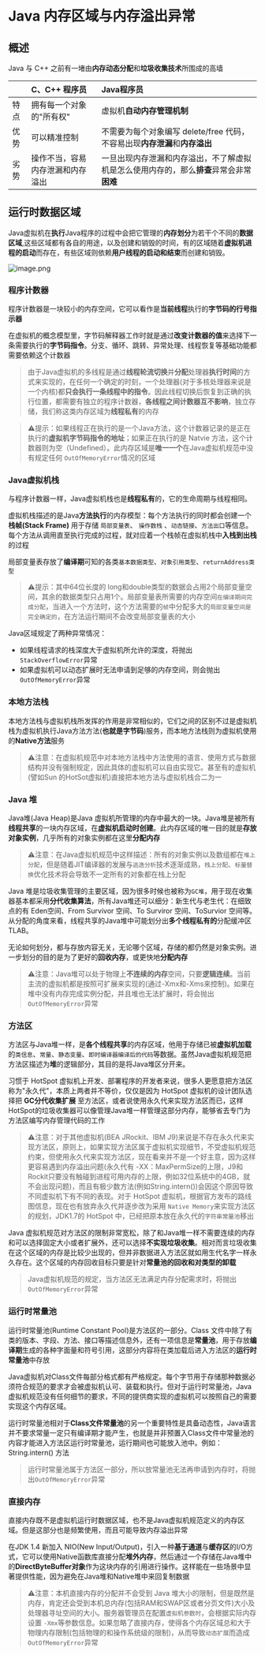 # Java 内存区域与内存溢出异常

## 概述
Java 与 C++ 之前有一堵由**内存动态分配**和**垃圾收集技术**所围成的高墙


|| C、C++ 程序员     | Java程序员     |
|:------| :------------- | :------------- |
|特点| 拥有每一个对象的"所有权"       | 虚拟机**自动内存管理机制**       |
|优势|可以精准控制|不需要为每个对象编写 delete/free 代码，不容易出现**内存泄漏**和**内存溢出**|
|劣势|操作不当，容易内存泄漏和内存溢出|一旦出现内存泄漏和内存溢出，不了解虚拟机是怎么使用内存的，那么**排查**异常会非常**困难**|


## 运行时数据区域

Java虚拟机在**执行**Java程序的过程中会把它管理的**内存划分**为若干个不同的**数据区域**,这些区域都有各自的用途，以及创建和销毁的时间，有的区域随着**虚拟机进程的启动**而存在，有些区域则依赖**用户线程的启动和结束**而创建和销毁。

![image.png](http://ww1.sinaimg.cn/large/006rAlqhly1g7pgehor73j30m80igq6n.jpg)

### 程序计数器
程序计数器是一块较小的内存空间，它可以看作是**当前线程**执行的**字节码的行号指示器**

在虚拟机的概念模型里，字节码解释器工作时就是通过**改变计数器的值**来选择下一条需要执行的**字节码指令**。分支、循环、跳转、异常处理、线程恢复等基础功能都需要依赖这个计数器

> 由于Java虚拟机的多线程是通过**线程轮流切换**并**分配**处理器**执行时间**的方式来实现的，在任何一个确定的时刻，一个处理器(对于多核处理器来说是一个内核)都**只会执行一条线程中的指令**。因此线程切换后恢复到正确的执行位置，都需要有独立的程序计数器，**各线程之间计数器互不影响**，独立存储，我们称这类内存区域为**线程私有**的内存

> ⚠️提示：如果线程正在执行的是一个Java方法，这个计数器记录的是正在执行的**虚拟机字节码指令的地址**；如果正在执行的是 Natvie 方法，这个计数器则为空（Undefined）。此内存区域是**唯一一个**在Java虚拟机规范中没有规定任何 `OutOfMemoryError`情况的区域

### Java虚拟机栈
与程序计数器一样，Java虚拟机栈也是**线程私有**的，它的生命周期与线程相同。

虚拟机栈描述的是Java**方法执行**的内存模型：每个方法执行的同时都会创建一个**栈帧(Stack Frame)** 用于存储 `局部变量表`、 `操作数栈` 、`动态链接`、`方法出口`等信息。每个方法从调用直至执行完成的过程，就对应着一个栈帧在虚拟机栈中**入栈到出栈**的过程

局部变量表存放了**编译期**可知的各类`基本数据类型`、`对象引用类型`、`returnAddress类型`

> ⚠️提示：其中64位长度的 long和double类型的数据会占用2个局部变量空间，其余的数据类型只占用1个。局部变量表所需要的内存空间`在编译期间完成分配`，当进入一个方法时，这个方法需要的`帧`中分配多大的`局部变量空间是完全确定的`，在方法运行期间不会改变局部变量表的大小

Java区域规定了两种异常情况：
- 如果线程请求的栈深度大于虚拟机所允许的深度，将抛出 `StackOverflowError`异常
- 如果虚拟机可以动态扩展时无法申请到足够的内存空间，则会抛出 `OutOfMemoryError`异常

### 本地方法栈
本地方法栈与虚拟机栈所发挥的作用是非常相似的，它们之间的区别不过是虚拟机栈为虚拟机执行Java方法方法(**也就是字节码**)服务，而本地方法栈则为虚拟机使用的**Native方法**服务

> ⚠️注意：在虚拟机规范中对本地方法栈中方法使用的语言、使用方式与数据结构并没有强制规定，因此具体的虚拟机可以自由实现它。甚至有的虚拟机(譬如Sun 的HotSot虚拟机)直接把本地方法与虚拟机栈合二为一

### Java 堆
Java堆(Java Heap)是Java 虚拟机所管理的内存中最大的一块。Java堆是被所有**线程共享**的一块内存区域，在**虚拟机启动时创建**。此内存区域的唯一目的就是**存放对象实例**，几乎所有的对象实例都在这里**分配内存**

> ⚠️注意：在Java虚拟机规范中这样描述：所有的对象实例以及数组都在`堆上分配`，但是随着JIT编译器的发展与`逃逸分析`技术逐渐成熟，`栈上分配`、`标量替换`优化技术将会导致不一定所有的对象都在栈上分配

Java 堆是垃圾收集管理的主要区域，因为很多时候也被称为`GC堆`，用于现在收集器基本都采用**分代收集算法**，所有Java堆还可以细分：新生代与老生代：在细致点的有 Eden空间、From Survivor 空间、To Surviror 空间、ToSurvior 空间等。从分配的角度来看，线程共享的Java堆中可能划分出**多个线程私有的**分配缓冲区TLAB。

无论如何划分，都与存放内容无关，无论哪个区域，存储的都仍然是对象实例。进一步划分的目的是为了更好的**回收内存**，或更快地**分配内存**

> ⚠️注意：Java堆可以处于物理上**不连续的内存**空间，只要**逻辑连续**。当前主流的虚拟机都是按照可扩展来实现的(通过-Xmx和-Xms来控制)。如果在堆中没有内存完成实例分配，并且堆也无法扩展时，将会抛出`OutOfMemoryError`异常

### 方法区

方法区与Java堆一样，是**各个线程共享**的内存区域，他用于存储已被**虚拟机加载**的`类信息`、`常量`、`静态变量`、`即时编译器编译后的代码`等数据。虽然Java虚拟机规范把方法区描述为**堆**的逻辑部分，其目的是将Java堆区分开来。

习惯于 HotSpot 虚拟机上开发、部署程序的开发者来说，很多人更愿意把方法区称为"永久代"，本质上两者并不等价，仅仅是因为 HotSpot 虚拟机的设计团队选择把 **GC分代收集扩展** 至方法区，或者说使用永久代来实现方法区而已，这样HotSpot的垃圾收集器可以像管理Java堆一样管理这部分内存，能够省去专门为方法区编写内存管理代码的工作

> ⚠️注意：对于其他虚拟机(BEA JRockit、IBM J9)来说是不存在永久代来实现方法区，原则上，如果实现方法区属于虚拟机实现细节，不受虚拟机规范约束，但使用永久代来实现方法区，现在看来并不是一个好主意，因为这样更容易遇到内存溢出问题(永久代有 -XX：MaxPermSize的上限，J9和Rockit只要没有触碰到进程可用内存的上限，例如32位系统中的4GB，就不会出现问题)，而且有极少数方法(例如String.intern())会因这个原因导致不同虚拟机下有不同的表现。对于 HotSpot 虚拟机，根据官方发布的路线图信息，现在也有放弃永久代并逐步改为采用 `Native Memory`来实现方法区的规划，JDK1.7的 HotSpot 中，已经把原本放在永久代的`字符串常量池`移出


Java 虚拟机规范对方法区的限制非常宽松，除了和Java堆一样不需要连续的内存和可以选择固定大小或者扩展外，还可以选择**不实现垃圾收集**。相对而言垃圾收集在这个区域的内存是比较少出现的，但并非数据进入方法区就如用生代名字一样永久存在。这个区域的内存回收目标只要是针对**常量池的回收和对类型的卸载**

> Java虚拟机规范的规定，当方法区无法满足内存分配需求时，将抛出`OutOfMemoryError`异常

### 运行时常量池
运行时常量池(Runtime Constant Pool)是方法区的一部分。Class 文件中除了有类的版本、字段、方法、接口等描述信息外，还有一项信息是**常量池**，用于存放**编译期**生成的各种字面量和符号引用，这部分内容将在类加载后进入方法区的**运行时常量池**中存放

Java虚拟机对Class文件每部分格式都有严格规定。每个字节用于存储那种数据必须符合规范的要求才会被虚拟机认可、装载和执行。但对于运行时常量池，Java 虚拟机规范没有任何细节的要求，不同的提供商实现的虚拟机可以按照自己的需要实现这个内存区域。

运行时常量池相对于**Class文件常量池**的另一个重要特性是具备动态性，Java语言并不要求常量一定只有编译期才能产生，也就是并非预置入Class文件中常量池的内容才能进入方法区运行时常量池，运行期间也可能放入池中。例如：String.intern() 方法

> 运行时常量池属于方法区一部分，所以放常量池无法再申请到内存时，将抛出`OutOfMemoryError`异常


### 直接内存

直接内存既不是虚拟机运行时数据区域，也不是Java虚拟机规范定义的内存区域。但是这部分也是频繁使用，而且可能导致内存溢出异常

在JDK 1.4 新加入 NIO(New Input/Output)，引入一种**基于通道**与**缓存区**的I/O方式，它可以使用Native函数库直接分配**堆外内存**，然后通过一个存储在Java堆中的**DirectByteBuffer对象**作为这块内存的引用进行操作。这样能在一些场景中显著提供性能，因为避免在Java堆和Native堆中来回复制数据

> ⚠️注意：本机直接内存的分配并不会受到 Java 堆大小的限制，但是既然是内存，肯定还会受到本机总内存(包括RAM和SWAP区或者分页文件)大小及处理器寻址空间的大小。服务器管理员在配置`虚拟机参数时`，会根据实际内存设置 `-Xmx`等参数信息。如果忽略了直接内存，使得各个内存区域总和大于物理内存限制(包括物理的和操作系统级的限制)，从而导致`动态扩展`而造成`OutOfMemoryError`异常
